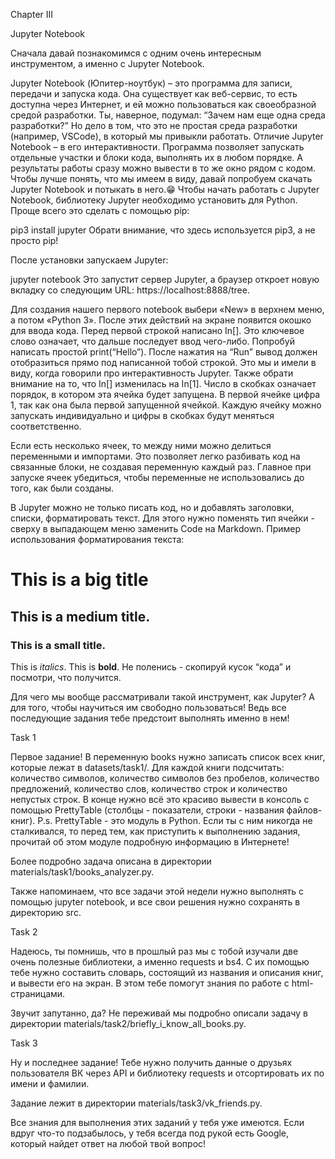 Chapter III

Jupyter Notebook

Сначала давай познакомимся с одним очень интересным инструментом, а именно с Jupyter Notebook.

Jupyter Notebook (Юпитер-ноутбук) – это программа для записи, передачи и запуска кода. Она существует как веб-сервис, то есть доступна через Интернет, и ей можно пользоваться как своеобразной средой разработки. Ты, наверное, подумал: “Зачем нам еще одна среда разработки?” Но дело в том, что это не простая среда разработки (например, VSCode), в который мы привыкли работать. Отличие Jupyter Notebook – в его интерактивности. Программа позволяет запускать отдельные участки и блоки кода, выполнять их в любом порядке. А результаты работы сразу можно вывести в то же окно рядом с кодом. Чтобы лучше понять, что мы имеем в виду, давай попробуем скачать Jupyter Notebook и потыкать в него.😁 Чтобы начать работать с Jupyter Notebook, библиотеку Jupyter необходимо установить для Python. Проще всего это сделать с помощью pip:

pip3 install jupyter
Обрати внимание, что здесь используется pip3, а не просто pip!

После установки запускаем Jupyter:

jupyter notebook
Это запустит сервер Jupyter, а браузер откроет новую вкладку со следующим URL: https://localhost:8888/tree.

Для создания нашего первого notebook выбери «New» в верхнем меню, а потом «Python 3». После этих действий на экране появится окошко для ввода кода. Перед первой строкой написано In[]. Это ключевое слово означает, что дальше последует ввод чего-либо. Попробуй написать простой print(“Hello”). После нажатия на “Run” вывод должен отобразиться прямо под написанной тобой строкой. Это мы и имели в виду, когда говорили про интерактивность Jupyter. Также обрати внимание на то, что In[] изменилась на In[1]. Число в скобках означает порядок, в котором эта ячейка будет запущена. В первой ячейке цифра 1, так как она была первой запущенной ячейкой. Каждую ячейку можно запускать индивидуально и цифры в скобках будут меняться соответственно.

Если есть несколько ячеек, то между ними можно делиться переменными и импортами. Это позволяет легко разбивать код на связанные блоки, не создавая переменную каждый раз. Главное при запуске ячеек убедиться, чтобы переменные не использовались до того, как были созданы.

В Jupyter можно не только писать код, но и добавлять заголовки, списки, форматировать текст. Для этого нужно поменять тип ячейки - сверху в выпадающем меню заменить Code на Markdown. Пример использования форматирования текста:

# This is a big title
## This is a medium title.
### This is a small title.
This is *italics*.
This is **bold**.
Не поленись - скопируй кусок “кода” и посмотри, что получится.

Для чего мы вообще рассматривали такой инструмент, как Jupyter? А для того, чтобы научиться им свободно пользоваться! Ведь все последующие задания тебе предстоит выполнять именно в нем!

Task 1

Первое задание! В переменную books нужно записать список всех книг, которые лежат в datasets/task1/. Для каждой книги подсчитать: количество символов, количество символов без пробелов, количество предложений, количество слов, количество строк и количество непустых строк. В конце нужно всё это красиво вывести в консоль с помощью PrettyTable (столбцы - показатели, строки - названия файлов-книг). P.s. PrettyTable - это модуль в Python. Если ты с ним никогда не сталкивался, то перед тем, как приступить к выполнению задания, прочитай об этом модуле подробную информацию в Интернете!

Более подробно задача описана в директории materials/task1/books_analyzer.py.

Также напоминаем, что все задачи этой недели нужно выполнять с помощью jupyter notebook, и все свои решения нужно сохранять в директорию src.

Task 2

Надеюсь, ты помнишь, что в прошлый раз мы с тобой изучали две очень полезные библиотеки, а именно requests и bs4. С их помощью тебе нужно составить словарь, состоящий из названия и описания книг, и вывести его на экран. В этом тебе помогут знания по работе с html-страницами.

Звучит запутанно, да? Не переживай мы подробно описали задачу в директории materials/task2/briefly_i_know_all_books.py.

Task 3

Ну и последнее задание! Тебе нужно получить данные о друзьях пользователя ВК через API и библиотеку requests и отсортировать их по имени и фамилии.

Задание лежит в директории materials/task3/vk_friends.py.

Все знания для выполнения этих заданий у тебя уже имеются. Если вдруг что-то подзабылось, у тебя всегда под рукой есть Google, который найдет ответ на любой твой вопрос!
